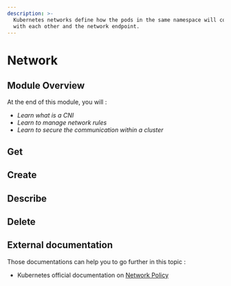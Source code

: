 ```yaml
---
description: >-
  Kubernetes networks define how the pods in the same namespace will communicate
  with each other and the network endpoint.
---
```


# Network

## Module Overview

At the end of this module, you will :

* _Learn what is a CNI_
* _Learn to manage network rules_
* _Learn to secure the communication within a cluster_

## Get

## Create

## Describe

## Delete

## External documentation

Those documentations can help you to go further in this topic :

* Kubernetes official documentation on [Network Policy](https://kubernetes.io/docs/concepts/services-networking/network-policies/)

